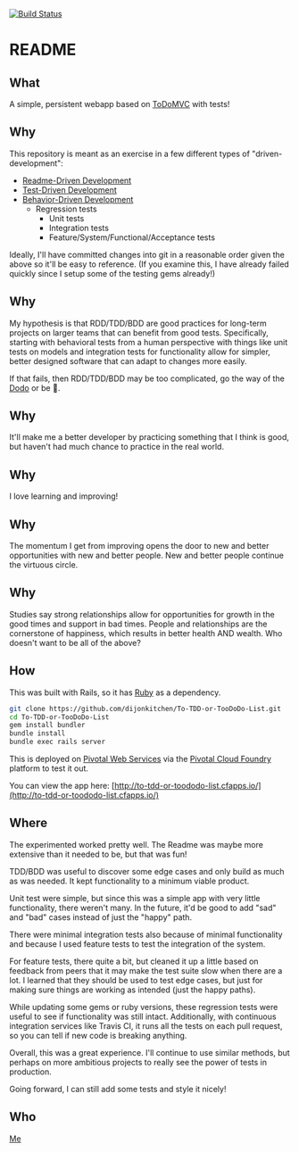 [![Build Status](https://travis-ci.org/dijonkitchen/To-TDD-or-TooDoDo-List.svg?branch=master)](https://travis-ci.org/dijonkitchen/To-TDD-or-TooDoDo-List)

# README

## What

A simple, persistent webapp based on [ToDoMVC](https://github.com/tastejs/todomvc) with tests!

## Why

This repository is meant as an exercise in a few different types
of "driven-development":
*   [Readme-Driven Development](http://tom.preston-werner.com/2010/08/23/readme-driven-development.html)
*   [Test-Driven Development](https://en.wikipedia.org/wiki/Test-driven_development)
  *   [Behavior-Driven Development](https://en.wikipedia.org/wiki/Behavior-driven_development)
      * Regression tests  
          * Unit tests
          * Integration tests
          * Feature/System/Functional/Acceptance tests

Ideally, I'll have committed changes into git in a reasonable order
given the above so it'll be easy to reference. (If you examine this,
I have already failed quickly since I setup some of the testing gems
already!)

## Why

My hypothesis is that RDD/TDD/BDD are good practices for
long-term projects on larger teams that can benefit from good tests.
Specifically, starting with behavioral tests from a human perspective with things like unit tests on models and integration tests for functionality
allow for simpler, better designed software that can adapt to changes
more easily.

If that fails, then RDD/TDD/BDD may be too complicated, go the way of
the [Dodo](https://en.wikipedia.org/wiki/Dodo) or be :hankey:.

## Why

It'll make me a better developer by practicing something that I think
is good, but haven't had much chance to practice in the real world.

## Why

I love learning and improving!

## Why

The momentum I get from improving opens the door to new and better
opportunities with new and better people. New and better people
continue the virtuous circle.

## Why

Studies say strong relationships allow for opportunities for growth in
the good times and support in bad times. People and relationships are
the cornerstone of happiness, which results in better health AND wealth.
Who doesn't want to be all of the above?

## How

This was built with Rails, so it has [Ruby](https://www.ruby-lang.org/en/) as a dependency.

```sh
git clone https://github.com/dijonkitchen/To-TDD-or-TooDoDo-List.git
cd To-TDD-or-TooDoDo-List
gem install bundler
bundle install
bundle exec rails server
```

This is deployed on [Pivotal Web Services](https://run.pivotal.io/) via the
[Pivotal Cloud Foundry](https://pivotal.io/platform) platform to test it out.

You can view the app here: [http://to-tdd-or-toododo-list.cfapps.io/](http://to-tdd-or-toododo-list.cfapps.io/)

## Where

The experimented worked pretty well. The Readme was maybe more
extensive than it needed to be, but that was fun!

TDD/BDD was useful to discover some edge cases and only build as
much as was needed. It kept functionality to a minimum viable
product.

Unit test were simple, but since this was a simple app with very
little functionality, there weren't many. In the future, it'd be
good to add "sad" and "bad" cases instead of just the "happy"
path.

There were minimal integration tests also because of minimal
functionality and because I used feature tests to test the
integration of the system.

For feature tests, there quite a bit, but cleaned it up a little
based on feedback from peers that it may make the test suite slow when there
are a lot. I learned that they should be used to test edge cases, but just for
making sure things are working as intended (just the happy paths).

While updating some gems or ruby versions, these regression tests were
useful to see if functionality was still intact. Additionally, with
continuous integration services like Travis CI, it runs all the tests on
each pull request, so you can tell if new code is breaking anything. 

Overall, this was a great experience. I'll continue to use similar
methods, but perhaps on more ambitious projects to really see the power
of tests in production.

Going forward, I can still add some tests and style it nicely!

## Who

[Me](https://www.linkedin.com/in/jonathanschen/)
